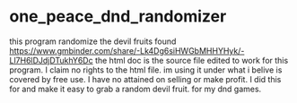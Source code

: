 # one_peace_dnd_randomizer
this program randomize the devil fruits found https://www.gmbinder.com/share/-Lk4Dg6siHWGbMHHYHyk/-Ll7H6lDJdjDTukhY6Dc the html doc is the source file edited to work for this program. I claim  no rights to the html file. im using it  under what i belive is covered by free use. I have no attained on selling or make profit.
I did this for and make it easy to grab a random devil fruit. for my dnd games.
